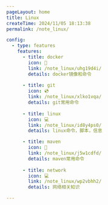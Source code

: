 ```yaml
---
pageLayout: home
title: Linux
createTime: 2024/11/05 18:13:38
permalink: /note_linux/

config:
  - type: features
    features:
      - title: docker
        icon: 📖
        link: /note_linux/uhg19d4i/
        details: docker镜像和命令
        
      - title: git
        icon: 💿
        link: /note_linux/xlko1vqa/
        details: git常用命令
        
      - title: linux
        icon: 💻
        link: /note_linux/id8y4ps0/
        details: linux命令，脚本，信息

      - title: maven
        icon: 📖
        link: /note_linux/j5w1cdfd/
        details: maven常用命令
        
      - title: network
        icon: 💻
        link: /note_linux/wp2vbhh2/
        details: 网络相关知识

---
```

